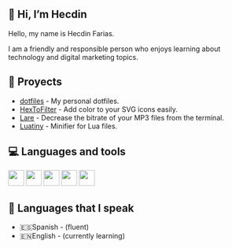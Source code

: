 ## 👋 Hi, I’m Hecdin

Hello, my name is Hecdin Farias.

I am a friendly and responsible person who enjoys learning about technology and digital marketing topics.

## 📝 Proyects

* [dotfiles](https://github.com/farias-hecdin/dotfiles) - My personal dotfiles.
* [HexToFilter](https://github.com/farias-hecdin/HexToFilter) - Add color to your SVG icons easily.
* [Lare](https://github.com/farias-hecdin/Lare) - Decrease the bitrate of your MP3 files from the terminal.
* [Luatiny](https://github.com/farias-hecdin/Luatiny) - Minifier for Lua files.

## 💻 Languages and tools

<p align="left">
  <a href="#"><img width="32px" src="https://img.icons8.com/color/2x/bash.png"></a>
  <a href="#"><img width="32px" src="https://img.icons8.com/color/2x/html-5.png"/></a>
  <a href="#"><img width="32px" src="https://img.icons8.com/color/2x/css3.png"/></a>
  <a href="#"><img width="32px" src="https://img.icons8.com/color/2x/javascript.png"/></a>
  <a href="#"><img width="32px" src="https://img.icons8.com/color/2x/python.png"/></a>
</p>

## 💬 Languages that I speak

* 🇪🇸Spanish - (fluent)
* 🇪🇳English - (currently learning)
